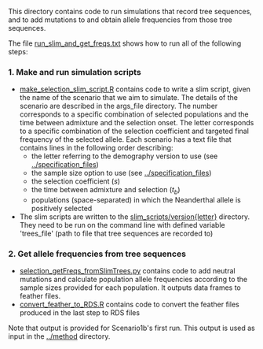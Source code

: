 This directory contains code to run simulations that record tree sequences, and to
add mutations to and obtain allele frequencies from those tree sequences.

The file [run_slim_and_get_freqs.txt](https://github.com/SivanYair/selTime_neanderthal_AI/blob/main/selection_simulations/run_slim_and_get_freqs.txt) shows how to run all of the following steps:

### 1. Make and run simulation scripts
  + [make_selection_slim_script.R](https://github.com/SivanYair/selTime_neanderthal_AI/blob/main/selection_simulations/make_selection_slim_script.R) contains code to write a slim script, given the
     name of the scenario that we aim to simulate. The details of the scenario are
     described in the args_file directory. The number corresponds to a specific combination of selected populations and the time between admixture and the selection onset. The letter corresponds to a specific combination of the selection coefficient and targeted final frequency of the selected allele.  Each scenario has a text file that contains
     lines in the following order describing:
    + the letter referring to the demography version to use (see [../specification_files](https://github.com/SivanYair/selTime_neanderthal_AI/blob/main/specification_files))
    + the sample size option to use (see [../specification_files](https://github.com/SivanYair/selTime_neanderthal_AI/blob/main/specification_files))
    + the selection coefficient (_s_)
    + the time between admixture and selection (_t<sub>b</sub>_)
    + populations (space-separated) in which the Neanderthal allele is positively selected
  + The slim scripts are written to the [slim_scripts/version{letter}](https://github.com/SivanYair/selTime_neanderthal_AI/tree/main/selection_simulations/slim_scripts/versionA) directory. They need to be run on the command line with defined variable 'trees_file' (path to file that tree sequences are recorded to)


### 2. Get allele frequencies from tree sequences
  + [selection_getFreqs_fromSlimTrees.py](https://github.com/SivanYair/selTime_neanderthal_AI/blob/main/selection_simulations/selection_getFreqs_fromSlimTrees.py) contains code to add neutral mutations and
    calculate population allele frequencies according to the sample sizes provided for each population.
    It outputs data frames to feather files.
  + [convert_feather_to_RDS.R](https://github.com/SivanYair/selTime_neanderthal_AI/blob/main/selection_simulations/convert_feather_to_RDS.R) contains code to convert the feather files produced in the last step to RDS files

Note that output is provided for Scenario1b's first run. This output is used as input in the [../method](https://github.com/SivanYair/selTime_neanderthal_AI/blob/main/method) directory.
